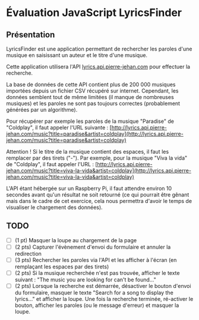 # Évaluation JavaScript LyricsFinder

## Présentation

LyricsFinder est une application permettant de rechercher les paroles d'une musique en saisissant un auteur et le titre d'une musique.

Cette application utilisera l'API [lyrics.api.pierre-jehan.com](http://lyrics.api.pierre-jehan.com) pour effectuer la recherche.

La base de données de cette API contient plus de 200 000 musiques importées depuis un fichier CSV récupéré sur internet.
Cependant, les données semblent tout de même limitées (il manque de nombreuses musiques) et les paroles ne sont pas toujours correctes (probablement générées par un algorithme).

Pour récupérer par exemple les paroles de la musique "Paradise" de "Coldplay", il faut appeler l'URL suivante :
[http://lyrics.api.pierre-jehan.com/music?title=paradise&artist=coldplay](http://lyrics.api.pierre-jehan.com/music?title=paradise&artist=coldplay)

Attention ! Si le titre de la musique contient des espaces, il faut les remplacer par des tirets ("-").
Par exemple, pour la musique "Viva la vida" de "Coldplay", il faut appeler l'URL :
[http://lyrics.api.pierre-jehan.com/music?title=viva-la-vida&artist=coldplay](http://lyrics.api.pierre-jehan.com/music?title=viva-la-vida&artist=coldplay)

L'API étant hébergée sur un Raspberry Pi, il faut attendre environ 10 secondes avant qu'un résultat ne soit retourné (ce qui pourrait être gênant mais dans le cadre de cet exercice, cela nous permettra d'avoir le temps de visualiser le chargement des données).

## TODO

- [ ] (1 pt) Masquer la loupe au chargement de la page
- [ ] (2 pts) Capturer l'évènement d'envoi du formulaire et annuler la redirection
- [ ] (3 pts) Rechercher les paroles via l'API et les afficher à l'écran (en remplaçant les espaces par des tirets)
- [ ] (2 pts) Si la musique recherchée n'est pas trouvée, afficher le texte suivant : "The music you are looking for can't be found..."
- [ ] (2 pts) Lorsque la recherche est démarrée, désactiver le bouton d'envoi du formulaire, masquer le texte "Search for a song to display the lyrics..." et afficher la loupe. Une fois la recherche terminée, ré-activer le bouton, afficher les paroles (ou le message d'erreur) et masquer la loupe.
